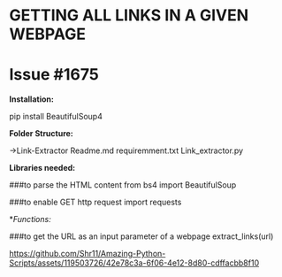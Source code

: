 # GETTING ALL LINKS IN A GIVEN WEBPAGE

# Issue #1675

**Installation:**

pip install BeautifulSoup4

**Folder Structure:**

->Link-Extractor
     Readme.md
     requiremment.txt
     Link_extractor.py


**Libraries needed:**

###to parse the HTML content
from bs4 import BeautifulSoup

###to enable GET http request 
import requests


**Functions:*

###to get the URL as an input parameter of a webpage
extract_links(url)



https://github.com/Shr11/Amazing-Python-Scripts/assets/119503726/42e78c3a-6f06-4e12-8d80-cdffacbb8f10

